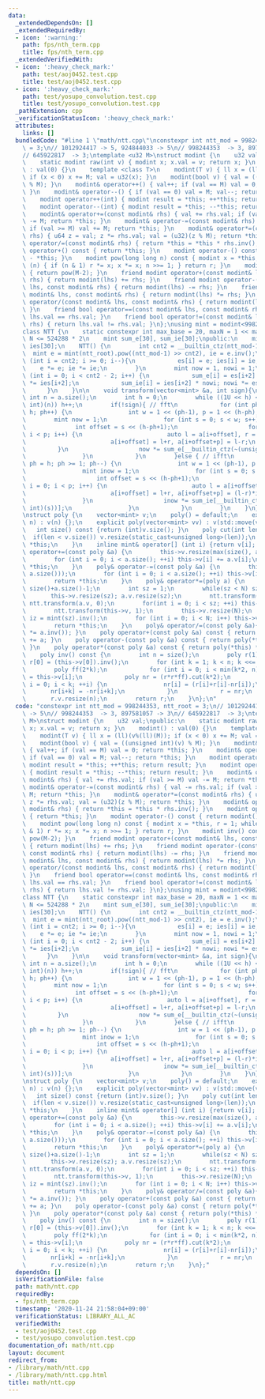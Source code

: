 ```yaml
---
data:
  _extendedDependsOn: []
  _extendedRequiredBy:
  - icon: ':warning:'
    path: fps/nth_term.cpp
    title: fps/nth_term.cpp
  _extendedVerifiedWith:
  - icon: ':heavy_check_mark:'
    path: test/aoj0452.test.cpp
    title: test/aoj0452.test.cpp
  - icon: ':heavy_check_mark:'
    path: test/yosupo_convolution.test.cpp
    title: test/yosupo_convolution.test.cpp
  _pathExtension: cpp
  _verificationStatusIcon: ':heavy_check_mark:'
  attributes:
    links: []
  bundledCode: "#line 1 \"math/ntt.cpp\"\nconstexpr int ntt_mod = 998244353, ntt_root\
    \ = 3;\n// 1012924417 -> 5, 924844033 -> 5\n// 998244353  -> 3, 897581057 -> 3\n\
    // 645922817  -> 3;\ntemplate <u32 M>\nstruct modint {\n    u32 val;\npublic:\n\
    \    static modint raw(int v) { modint x; x.val = v; return x; }\n    modint()\
    \ : val(0) {}\n    template <class T>\n    modint(T v) { ll x = (ll)(v%(ll)(M));\
    \ if (x < 0) x += M; val = u32(x); }\n    modint(bool v) { val = ((unsigned int)(v)\
    \ % M); }\n    modint& operator++() { val++; if (val == M) val = 0; return *this;\
    \ }\n    modint& operator--() { if (val == 0) val = M; val--; return *this; }\n\
    \    modint operator++(int) { modint result = *this; ++*this; return result; }\n\
    \    modint operator--(int) { modint result = *this; --*this; return result; }\n\
    \    modint& operator+=(const modint& rhs) { val += rhs.val; if (val >= M) val\
    \ -= M; return *this; }\n    modint& operator-=(const modint& rhs) { val -= rhs.val;\
    \ if (val >= M) val += M; return *this; }\n    modint& operator*=(const modint&\
    \ rhs) { u64 z = val; z *= rhs.val; val = (u32)(z % M); return *this; }\n    modint&\
    \ operator/=(const modint& rhs) { return *this = *this * rhs.inv(); }\n    modint\
    \ operator+() const { return *this; }\n    modint operator-() const { return modint()\
    \ - *this; }\n    modint pow(long long n) const { modint x = *this, r = 1; while\
    \ (n) { if (n & 1) r *= x; x *= x; n >>= 1; } return r; }\n    modint inv() const\
    \ { return pow(M-2); }\n    friend modint operator+(const modint& lhs, const modint&\
    \ rhs) { return modint(lhs) += rhs; }\n    friend modint operator-(const modint&\
    \ lhs, const modint& rhs) { return modint(lhs) -= rhs; }\n    friend modint operator*(const\
    \ modint& lhs, const modint& rhs) { return modint(lhs) *= rhs; }\n    friend modint\
    \ operator/(const modint& lhs, const modint& rhs) { return modint(lhs) /= rhs;\
    \ }\n    friend bool operator==(const modint& lhs, const modint& rhs) { return\
    \ lhs.val == rhs.val; }\n    friend bool operator!=(const modint& lhs, const modint&\
    \ rhs) { return lhs.val != rhs.val; }\n};\nusing mint = modint<998244353>;\n\n\
    class NTT {\n    static constexpr int max_base = 20, maxN = 1 << max_base; //\
    \ N <= 524288 * 2\n    mint sum_e[30], sum_ie[30];\npublic:\n    mint es[30],\
    \ ies[30];\n    NTT() {\n        int cnt2 = __builtin_ctz(ntt_mod-1);\n      \
    \  mint e = mint(ntt_root).pow((ntt_mod-1) >> cnt2), ie = e.inv();\n        for\
    \ (int i = cnt2; i >= 0; i--){\n            es[i] = e; ies[i] = ie;\n        \
    \    e *= e; ie *= ie;\n        }\n        mint now = 1, nowi = 1;\n        for\
    \ (int i = 0; i < cnt2 - 2; i++) {\n            sum_e[i] = es[i+2] * now; now\
    \ *= ies[i+2];\n            sum_ie[i] = ies[i+2] * nowi; nowi *= es[i+2];\n  \
    \      }\n    }\n\n    void transform(vector<mint> &a, int sign){\n        const\
    \ int n = a.size();\n        int h = 0;\n        while ((1U << h) < (unsigned\
    \ int)(n)) h++;\n        if(!sign){ // fft\n            for (int ph = 1; ph <=\
    \ h; ph++) {\n                int w = 1 << (ph-1), p = 1 << (h-ph);\n        \
    \        mint now = 1;\n                for (int s = 0; s < w; s++) {\n      \
    \              int offset = s << (h-ph+1);\n                    for (int i = 0;\
    \ i < p; i++) {\n                        auto l = a[i+offset], r = a[i+offset+p]*now;\n\
    \                        a[i+offset] = l+r, a[i+offset+p] = l-r;\n           \
    \         }\n                    now *= sum_e[__builtin_ctz(~(unsigned int)(s))];\n\
    \                }\n            }\n        }else { // ifft\n            for (int\
    \ ph = h; ph >= 1; ph--) {\n                int w = 1 << (ph-1), p = 1 << (h-ph);\n\
    \                mint inow = 1;\n                for (int s = 0; s < w; s++) {\n\
    \                    int offset = s << (h-ph+1);\n                    for (int\
    \ i = 0; i < p; i++) {\n                        auto l = a[i+offset], r = a[i+offset+p];\n\
    \                        a[i+offset] = l+r, a[i+offset+p] = (l-r)*inow;\n    \
    \                }\n                    inow *= sum_ie[__builtin_ctz(~(unsigned\
    \ int)(s))];\n                }\n            }\n        }\n    }\n};\n\nNTT ntt;\n\
    \nstruct poly {\n    vector<mint> v;\n    poly() = default;\n    explicit poly(int\
    \ n) : v(n) {};\n    explicit poly(vector<mint> vv) : v(std::move(vv)) {};\n \
    \   int size() const {return (int)v.size(); }\n    poly cut(int len){\n      \
    \  if(len < v.size()) v.resize(static_cast<unsigned long>(len));\n        return\
    \ *this;\n    }\n    inline mint& operator[] (int i) {return v[i]; }\n    poly&\
    \ operator+=(const poly &a) {\n        this->v.resize(max(size(), a.size()));\n\
    \        for (int i = 0; i < a.size(); ++i) this->v[i] += a.v[i];\n        return\
    \ *this;\n    }\n    poly& operator-=(const poly &a) {\n        this->v.resize(max(size(),\
    \ a.size()));\n        for (int i = 0; i < a.size(); ++i) this->v[i] -= a.v[i];\n\
    \        return *this;\n    }\n    poly& operator*=(poly a) {\n        int N =\
    \ size()+a.size()-1;\n        int sz = 1;\n        while(sz < N) sz <<= 1;\n \
    \       this->v.resize(sz); a.v.resize(sz);\n        ntt.transform(this->v, 0);\
    \ ntt.transform(a.v, 0);\n        for(int i = 0; i < sz; ++i) this->v[i] *= a.v[i];\n\
    \        ntt.transform(this->v, 1);\n        this->v.resize(N);\n        mint\
    \ iz = mint(sz).inv();\n        for (int i = 0; i < N; i++) this->v[i] *= iz;\n\
    \        return *this;\n    }\n    poly& operator/=(const poly &a){ return (*this\
    \ *= a.inv()); }\n    poly operator+(const poly &a) const { return poly(*this)\
    \ += a; }\n    poly operator-(const poly &a) const { return poly(*this) -= a;\
    \ }\n    poly operator*(const poly &a) const { return poly(*this) *= a; }\n\n\
    \    poly inv() const {\n        int n = size();\n        poly r(1);\n       \
    \ r[0] = (this->v[0]).inv();\n        for (int k = 1; k < n; k <<= 1) {\n    \
    \        poly ff(2*k);\n            for (int i = 0; i < min(k*2, n); ++i) ff[i]\
    \ = this->v[i];\n            poly nr = (r*r*ff).cut(k*2);\n            for (int\
    \ i = 0; i < k; ++i) {\n                nr[i] = (r[i]+r[i]-nr[i]);\n         \
    \       nr[i+k] = -nr[i+k];\n            }\n            r = nr;\n        }\n \
    \       r.v.resize(n);\n        return r;\n    }\n};\n"
  code: "constexpr int ntt_mod = 998244353, ntt_root = 3;\n// 1012924417 -> 5, 924844033\
    \ -> 5\n// 998244353  -> 3, 897581057 -> 3\n// 645922817  -> 3;\ntemplate <u32\
    \ M>\nstruct modint {\n    u32 val;\npublic:\n    static modint raw(int v) { modint\
    \ x; x.val = v; return x; }\n    modint() : val(0) {}\n    template <class T>\n\
    \    modint(T v) { ll x = (ll)(v%(ll)(M)); if (x < 0) x += M; val = u32(x); }\n\
    \    modint(bool v) { val = ((unsigned int)(v) % M); }\n    modint& operator++()\
    \ { val++; if (val == M) val = 0; return *this; }\n    modint& operator--() {\
    \ if (val == 0) val = M; val--; return *this; }\n    modint operator++(int) {\
    \ modint result = *this; ++*this; return result; }\n    modint operator--(int)\
    \ { modint result = *this; --*this; return result; }\n    modint& operator+=(const\
    \ modint& rhs) { val += rhs.val; if (val >= M) val -= M; return *this; }\n   \
    \ modint& operator-=(const modint& rhs) { val -= rhs.val; if (val >= M) val +=\
    \ M; return *this; }\n    modint& operator*=(const modint& rhs) { u64 z = val;\
    \ z *= rhs.val; val = (u32)(z % M); return *this; }\n    modint& operator/=(const\
    \ modint& rhs) { return *this = *this * rhs.inv(); }\n    modint operator+() const\
    \ { return *this; }\n    modint operator-() const { return modint() - *this; }\n\
    \    modint pow(long long n) const { modint x = *this, r = 1; while (n) { if (n\
    \ & 1) r *= x; x *= x; n >>= 1; } return r; }\n    modint inv() const { return\
    \ pow(M-2); }\n    friend modint operator+(const modint& lhs, const modint& rhs)\
    \ { return modint(lhs) += rhs; }\n    friend modint operator-(const modint& lhs,\
    \ const modint& rhs) { return modint(lhs) -= rhs; }\n    friend modint operator*(const\
    \ modint& lhs, const modint& rhs) { return modint(lhs) *= rhs; }\n    friend modint\
    \ operator/(const modint& lhs, const modint& rhs) { return modint(lhs) /= rhs;\
    \ }\n    friend bool operator==(const modint& lhs, const modint& rhs) { return\
    \ lhs.val == rhs.val; }\n    friend bool operator!=(const modint& lhs, const modint&\
    \ rhs) { return lhs.val != rhs.val; }\n};\nusing mint = modint<998244353>;\n\n\
    class NTT {\n    static constexpr int max_base = 20, maxN = 1 << max_base; //\
    \ N <= 524288 * 2\n    mint sum_e[30], sum_ie[30];\npublic:\n    mint es[30],\
    \ ies[30];\n    NTT() {\n        int cnt2 = __builtin_ctz(ntt_mod-1);\n      \
    \  mint e = mint(ntt_root).pow((ntt_mod-1) >> cnt2), ie = e.inv();\n        for\
    \ (int i = cnt2; i >= 0; i--){\n            es[i] = e; ies[i] = ie;\n        \
    \    e *= e; ie *= ie;\n        }\n        mint now = 1, nowi = 1;\n        for\
    \ (int i = 0; i < cnt2 - 2; i++) {\n            sum_e[i] = es[i+2] * now; now\
    \ *= ies[i+2];\n            sum_ie[i] = ies[i+2] * nowi; nowi *= es[i+2];\n  \
    \      }\n    }\n\n    void transform(vector<mint> &a, int sign){\n        const\
    \ int n = a.size();\n        int h = 0;\n        while ((1U << h) < (unsigned\
    \ int)(n)) h++;\n        if(!sign){ // fft\n            for (int ph = 1; ph <=\
    \ h; ph++) {\n                int w = 1 << (ph-1), p = 1 << (h-ph);\n        \
    \        mint now = 1;\n                for (int s = 0; s < w; s++) {\n      \
    \              int offset = s << (h-ph+1);\n                    for (int i = 0;\
    \ i < p; i++) {\n                        auto l = a[i+offset], r = a[i+offset+p]*now;\n\
    \                        a[i+offset] = l+r, a[i+offset+p] = l-r;\n           \
    \         }\n                    now *= sum_e[__builtin_ctz(~(unsigned int)(s))];\n\
    \                }\n            }\n        }else { // ifft\n            for (int\
    \ ph = h; ph >= 1; ph--) {\n                int w = 1 << (ph-1), p = 1 << (h-ph);\n\
    \                mint inow = 1;\n                for (int s = 0; s < w; s++) {\n\
    \                    int offset = s << (h-ph+1);\n                    for (int\
    \ i = 0; i < p; i++) {\n                        auto l = a[i+offset], r = a[i+offset+p];\n\
    \                        a[i+offset] = l+r, a[i+offset+p] = (l-r)*inow;\n    \
    \                }\n                    inow *= sum_ie[__builtin_ctz(~(unsigned\
    \ int)(s))];\n                }\n            }\n        }\n    }\n};\n\nNTT ntt;\n\
    \nstruct poly {\n    vector<mint> v;\n    poly() = default;\n    explicit poly(int\
    \ n) : v(n) {};\n    explicit poly(vector<mint> vv) : v(std::move(vv)) {};\n \
    \   int size() const {return (int)v.size(); }\n    poly cut(int len){\n      \
    \  if(len < v.size()) v.resize(static_cast<unsigned long>(len));\n        return\
    \ *this;\n    }\n    inline mint& operator[] (int i) {return v[i]; }\n    poly&\
    \ operator+=(const poly &a) {\n        this->v.resize(max(size(), a.size()));\n\
    \        for (int i = 0; i < a.size(); ++i) this->v[i] += a.v[i];\n        return\
    \ *this;\n    }\n    poly& operator-=(const poly &a) {\n        this->v.resize(max(size(),\
    \ a.size()));\n        for (int i = 0; i < a.size(); ++i) this->v[i] -= a.v[i];\n\
    \        return *this;\n    }\n    poly& operator*=(poly a) {\n        int N =\
    \ size()+a.size()-1;\n        int sz = 1;\n        while(sz < N) sz <<= 1;\n \
    \       this->v.resize(sz); a.v.resize(sz);\n        ntt.transform(this->v, 0);\
    \ ntt.transform(a.v, 0);\n        for(int i = 0; i < sz; ++i) this->v[i] *= a.v[i];\n\
    \        ntt.transform(this->v, 1);\n        this->v.resize(N);\n        mint\
    \ iz = mint(sz).inv();\n        for (int i = 0; i < N; i++) this->v[i] *= iz;\n\
    \        return *this;\n    }\n    poly& operator/=(const poly &a){ return (*this\
    \ *= a.inv()); }\n    poly operator+(const poly &a) const { return poly(*this)\
    \ += a; }\n    poly operator-(const poly &a) const { return poly(*this) -= a;\
    \ }\n    poly operator*(const poly &a) const { return poly(*this) *= a; }\n\n\
    \    poly inv() const {\n        int n = size();\n        poly r(1);\n       \
    \ r[0] = (this->v[0]).inv();\n        for (int k = 1; k < n; k <<= 1) {\n    \
    \        poly ff(2*k);\n            for (int i = 0; i < min(k*2, n); ++i) ff[i]\
    \ = this->v[i];\n            poly nr = (r*r*ff).cut(k*2);\n            for (int\
    \ i = 0; i < k; ++i) {\n                nr[i] = (r[i]+r[i]-nr[i]);\n         \
    \       nr[i+k] = -nr[i+k];\n            }\n            r = nr;\n        }\n \
    \       r.v.resize(n);\n        return r;\n    }\n};"
  dependsOn: []
  isVerificationFile: false
  path: math/ntt.cpp
  requiredBy:
  - fps/nth_term.cpp
  timestamp: '2020-11-24 21:58:04+09:00'
  verificationStatus: LIBRARY_ALL_AC
  verifiedWith:
  - test/aoj0452.test.cpp
  - test/yosupo_convolution.test.cpp
documentation_of: math/ntt.cpp
layout: document
redirect_from:
- /library/math/ntt.cpp
- /library/math/ntt.cpp.html
title: math/ntt.cpp
---
```

